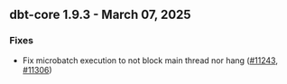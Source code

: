 ## dbt-core 1.9.3 - March 07, 2025

### Fixes

- Fix microbatch execution to not block main thread nor hang ([#11243](https://github.com/dbt-labs/dbt-core/issues/11243), [#11306](https://github.com/dbt-labs/dbt-core/issues/11306))

